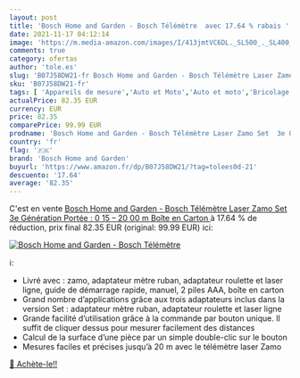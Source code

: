 ```yaml
---
layout: post
title: 'Bosch Home and Garden - Bosch Télémètre  avec 17.64 % rabais '
date: 2021-11-17 04:12:14
image: 'https://m.media-amazon.com/images/I/413jmtVC6DL._SL500_._SL400_.jpg'
comments: true
category: ofertas
author: 'tole.es'
slug: 'B07J58DW21-fr Bosch Home and Garden - Bosch Télémètre Laser Zamo Set 3e...'
sku: 'B07J58DW21-fr'
tags: [ 'Appareils de mesure','Auto et Moto','Auto et moto','Bricolage','Outillage à main et électroportatif','Pièces détachées auto','Télémètres laser','Télémètres laser et accessoires','bosch home and garden', ]
actualPrice: 82.35 EUR
currency: EUR
price: 82.35
comparePrice: 99.99 EUR
prodname: 'Bosch Home and Garden - Bosch Télémètre Laser Zamo Set  3e Génération  Portée : 0 15 – 20 00 m  Boîte en Carton '
country: 'fr'
flag: '🇫🇷'
brand: 'Bosch Home and Garden'
buyurl: 'https://www.amazon.fr/dp/B07J58DW21/?tag=tolees0d-21'
descuento: '17.64'
average: '82.35'
---
```


C'est en vente [Bosch Home and Garden - Bosch Télémètre Laser Zamo Set  3e Génération  Portée : 0 15 – 20 00 m  Boîte en Carton ](https://www.amazon.fr/dp/B07J58DW21/?tag=tolees0d-21)  à  17.64 % de réduction, prix final  82.35 EUR (original: 99.99 EUR) ici:

[![Bosch Home and Garden - Bosch Télémètre ](https://m.media-amazon.com/images/I/413jmtVC6DL._SL500_._SL400_.jpg)](https://www.amazon.fr/dp/B07J58DW21/?tag=tolees0d-21)

ℹ️:

- Livré avec : zamo, adaptateur mètre ruban, adaptateur roulette et laser ligne, guide de démarrage rapide, manuel, 2 piles AAA, boîte en carton
- Grand nombre d’applications grâce aux trois adaptateurs inclus dans la version Set : adaptateur mètre ruban, adaptateur roulette et laser ligne
- Grande facilité d’utilisation grâce à la commande par bouton unique. Il suffit de cliquer dessus pour mesurer facilement des distances
- Calcul de la surface d’une pièce par un simple double-clic sur le bouton
- Mesures faciles et précises jusqu’à 20 m avec le télémètre laser Zamo

[🛒 Achète-le!!](https://www.amazon.fr/dp/B07J58DW21/?tag=tolees0d-21)

